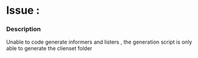 # Issue : 
### Description
Unable to code generate informers and listers , the generation script is only able to generate the clienset folder 
